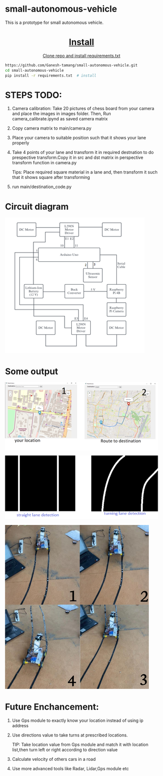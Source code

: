 # small-autonomous-vehicle
This is a prototype for small autonomous vehicle.

<div>
  <p>
    <a align="center" href="https://github.com/Ganesh-tamang/small-autonomous-vehicle" target="_blank">
  </p>

<div>

# Install

Clone repo and install requirements.txt

```bash
https://github.com/Ganesh-tamang/small-autonomous-vehicle.git
cd small-autonomous-vehicle
pip install -r requirements.txt  # install
```

# STEPS TODO:
1. Camera calibration: Take 20 pictures of chess board from your camera and place the images in images folder. Then, Run camera_calibrate.ipynd as saved camera matrix
2. Copy camera matrix to main/camera.py
3. Place your camera to suitable position such that it shows your lane properly 
4. Take 4 points of your lane and transform it in required destnation to do prespective transform.Copy it in src and dst matrix in perspective transform function  in camera.py

    Tips: Place required square material in a lane and, then transform it such that it shows square  after transforming
    
5. run main/destination_code.py

# Circuit diagram
![circuit Diagram](./assests/circuit.png)


# Some output
![route](./assests/route.png)


![lane](./assests/lane.png)


![model](./assests/moving.png)


# Future Enchancement:
1. Use Gps module to exactly know your location instead of using ip address
2. Use directions value to take turns at prescribed locations. 
 
    TIP: Take location value from Gps module and match it with location list,then turn left or right according to direction value

3. Calculate velocity of others cars in a road
4. Use more advanced tools like Radar, Lidar,Gps module etc 
